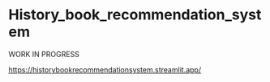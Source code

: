 # History_book_recommendation_system

WORK IN PROGRESS

https://historybookrecommendationsystem.streamlit.app/
